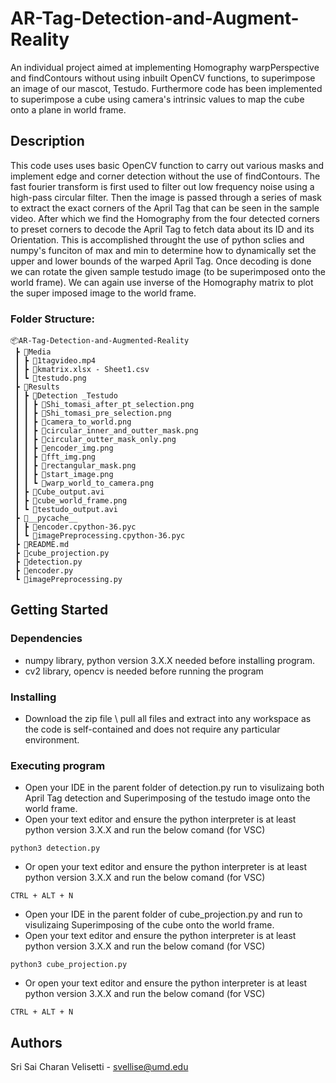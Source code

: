 # AR-Tag-Detection-and-Augment-Reality
An individual project aimed at implementing Homography warpPerspective and findContours without using inbuilt OpenCV functions, to superimpose an image of our mascot, Testudo. Furthermore code has been implemented to superimpose a cube using camera's intrinsic values to map the cube onto a plane in world frame.

## Description

This code uses uses basic OpenCV function to carry out various masks and implement edge and corner detection without the use of findContours. The fast fourier transform is first used to filter out low frequency noise using a high-pass circular filter. Then the image is passed through a series of mask to extract the exact corners of the April Tag that can be seen in the sample video. After which we find the Homography from the four detected corners to preset corners to decode the April Tag to fetch data about its ID and its Orientation. This is accomplished throught the use of python sclies and numpy's funciton of max and min to determine how to dynamically set the upper and lower bounds of the warped April Tag. Once decoding is done we can rotate the given sample testudo image (to be superimposed onto the world frame). We can again use inverse of the Homography matrix to plot the super imposed image to the world frame.

### Folder Structure:

```
📦AR-Tag-Detection-and-Augmented-Reality
 ┣ 📂Media
 ┃ ┣ 📜1tagvideo.mp4
 ┃ ┣ 📜kmatrix.xlsx - Sheet1.csv
 ┃ ┗ 📜testudo.png
 ┣ 📂Results
 ┃ ┣ 📂Detection _Testudo
 ┃ ┃ ┣ 📜Shi_tomasi_after_pt_selection.png
 ┃ ┃ ┣ 📜Shi_tomasi_pre_selection.png
 ┃ ┃ ┣ 📜camera_to_world.png
 ┃ ┃ ┣ 📜circular_inner_and_outter_mask.png
 ┃ ┃ ┣ 📜circular_outter_mask_only.png
 ┃ ┃ ┣ 📜encoder_img.png
 ┃ ┃ ┣ 📜fft_img.png
 ┃ ┃ ┣ 📜rectangular_mask.png
 ┃ ┃ ┣ 📜start_image.png
 ┃ ┃ ┗ 📜warp_world_to_camera.png
 ┃ ┣ 📜Cube_output.avi
 ┃ ┣ 📜cube_world_frame.png
 ┃ ┗ 📜testudo_output.avi
 ┣ 📂__pycache__
 ┃ ┣ 📜encoder.cpython-36.pyc
 ┃ ┗ 📜imagePreprocessing.cpython-36.pyc
 ┣ 📜README.md
 ┣ 📜cube_projection.py
 ┣ 📜detection.py
 ┣ 📜encoder.py
 ┗ 📜imagePreprocessing.py
```

## Getting Started

### Dependencies

* numpy library, python version 3.X.X needed before installing program.
* cv2 library, opencv is needed before running the program

### Installing

* Download the zip file \ pull all files and extract into any workspace as the code is self-contained and does not require any particular environment. 

### Executing program

* Open your IDE in the parent folder of detection.py run to visulizaing both April Tag detection and Superimposing of the testudo image onto the world frame.
* Open your text editor and ensure the python interpreter is at least python version 3.X.X and run the below comand (for VSC)
```
python3 detection.py
```

* Or open your text editor and ensure the python interpreter is at least python version 3.X.X and run the below comand (for VSC) 
```
CTRL + ALT + N
```

* Open your IDE in the parent folder of cube_projection.py and run to visulizaing Superimposing of the cube onto the world frame.
* Open your text editor and ensure the python interpreter is at least python version 3.X.X and run the below comand (for VSC) 
```
python3 cube_projection.py
```

* Or open your text editor and ensure the python interpreter is at least python version 3.X.X and run the below comand (for VSC)
```
CTRL + ALT + N
```

## Authors

Sri Sai Charan Velisetti - svellise@umd.edu

